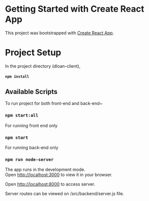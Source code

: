 # Getting Started with Create React App

This project was bootstrapped with [Create React App](https://github.com/facebook/create-react-app).

# Project Setup

In the project directory (dloan-client),

#### `npm install`


## Available Scripts

To run project for both front-end and back-end~

### `npm start:all`

For running front end only

### `npm start`

For running back-end only

### `npm run node-server`


The app runs in the development mode.\
Open [http://localhost:3000](http://localhost:3000) to view it in your browser.

Open [http://localhost:8000](http://localhost:8000) to access server.

Server routes can be viewed on /src/backend/server.js file.

